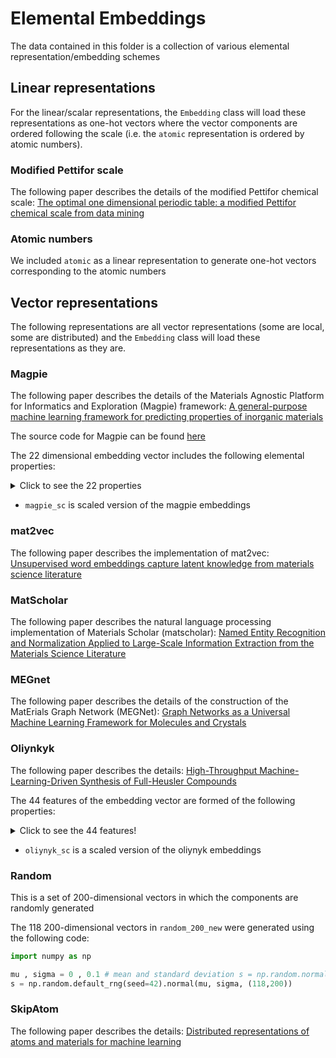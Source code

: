 # Elemental Embeddings

The data contained in this folder is a collection of various elemental representation/embedding schemes
## Linear representations

For the linear/scalar representations, the `Embedding` class will load these representations as one-hot vectors where the vector components are ordered following the scale (i.e. the `atomic` representation is ordered by atomic numbers).
### Modified Pettifor scale

The following paper describes the details of the modified Pettifor chemical scale:
[The optimal one dimensional periodic table: a modified Pettifor chemical scale from data mining](https://iopscience.iop.org/article/10.1088/1367-2630/18/9/093011/meta)

### Atomic numbers

We included `atomic` as a linear representation to generate one-hot vectors corresponding to the atomic numbers

## Vector representations

The following representations are all vector representations (some are local, some are distributed) and the `Embedding` class will load these representations as they are.

### Magpie

The following paper describes the details of the Materials Agnostic Platform for Informatics and Exploration (Magpie) framework:
[A general-purpose machine learning framework for predicting properties of inorganic materials](https://www.nature.com/articles/npjcompumats201628)

The source code for Magpie can be found
[here](https://bitbucket.org/wolverton/magpie/src/master/)

The 22 dimensional embedding vector includes the following elemental properties:

<details>
    <summary>Click to see the 22 properties</summary>

* Number;
* Mendeleev number;
* Atomic weight;
* Melting temperature;
* Group number;
* Period;
* Covalent Radius; 
* Electronegativity;
* no. of s, p, d, f  valence electrons (4 features);
* no. of valence electrons;
* no. of unfilled: s, p, d, f orbitals (4 features),
* no. of unfilled orbtials
* GSvolume_pa (DFT volume per atom of T=0K ground state from the OQMD)
* GSbandgap(DFT bandgap energy of T=0K ground state from the OQMD)
* GSmagmom (DFT magnetic moment of T=0K ground state from the OQMD)
* Space Group Number
</details>

* `magpie_sc` is scaled version of the magpie embeddings

### mat2vec

The following paper describes the implementation of mat2vec:
[Unsupervised word embeddings capture latent knowledge from materials science literature](https://www.nature.com/articles/s41586-019-1335-8)

### MatScholar

The following paper describes the natural language processing implementation of Materials Scholar (matscholar):
[Named Entity Recognition and Normalization Applied to Large-Scale Information Extraction from the Materials Science Literature](https://pubs.acs.org/doi/abs/10.1021/acs.jcim.9b00470)

### MEGnet
The following paper describes the details of the construction of the MatErials Graph Network (MEGNet):
[Graph Networks as a Universal Machine Learning Framework for Molecules and Crystals](https://doi.org/10.1021/acs.chemmater.9b01294)

### Oliynkyk
The following paper describes the details:
[High-Throughput Machine-Learning-Driven Synthesis of Full-Heusler Compounds](https://pubs.acs.org/doi/full/10.1021/acs.chemmater.6b02724)

The 44 features of the embedding vector are formed of the following properties:
<details>
    <summary> Click to see the 44 features!</summary>

* Number
* Atomic_Weight
* Period
* Group
* Families
* Metal
* Nonmetal
* Metalliod
* Mendeleev_Number
* l_quantum_number
* Atomic_Radius
* Miracle_Radius_[pm]
* Covalent_Radius
* Zunger_radii_sum
* Ionic_radius
* crystal_radius
* Pauling_Electronegativity
* MB_electonegativity
* Gordy_electonegativity
* Mulliken_EN
* Allred-Rockow_electronegativity
* Metallic_valence
* Number_of_valence_electrons
* Gilmor_number_of_valence_electron
* valence_s
* valence_p
* valence_d
* valence_f
* Number_of_unfilled_s_valence_electrons
* Number_of_unfilled_p_valence_electrons
* Number_of_unfilled_d_valence_electrons
* Number_of_unfilled_f_valence_electrons
* Outer_shell_electrons
* 1st_ionization_potential_(kJ/mol)
* Polarizability(A^3)
* Melting_point_(K)
* Boiling_Point_(K)
* Density_(g/mL)
* Specific_heat_(J/g_K)_
* Heat_of_fusion_(kJ/mol)_
* Heat_of_vaporization_(kJ/mol)_
* Thermal_conductivity_(W/(m_K))_
* Heat_atomization(kJ/mol)
* Cohesive_energy
</details>

* `oliynyk_sc` is a scaled version of the oliynyk embeddings

### Random

This is a set of 200-dimensional vectors in which the components are randomly generated

The 118 200-dimensional vectors in `random_200_new` were generated using the following code:

```python
import numpy as np

mu , sigma = 0 , 0.1 # mean and standard deviation s = np.random.normal(mu, sigma, 1000)
s = np.random.default_rng(seed=42).normal(mu, sigma, (118,200))
```

### SkipAtom

The following paper describes the details:
[Distributed representations of atoms and materials for machine learning](https://www.nature.com/articles/s41524-022-00729-3)
